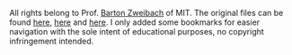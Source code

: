 All rights belong to Prof. [Barton Zweibach](https://physics.mit.edu/faculty/barton-zwiebach/) of MIT.
The original files can be found [here](https://ocw.mit.edu/courses/physics/8-04-quantum-physics-i-spring-2016/), [here](https://ocw.mit.edu/courses/physics/8-05-quantum-physics-ii-fall-2013/) and [here](https://ocw.mit.edu/courses/physics/8-06-quantum-physics-iii-spring-2016/).
I only added some bookmarks for easier navigation with the sole intent of educational purposes, no copyright infringement intended.
